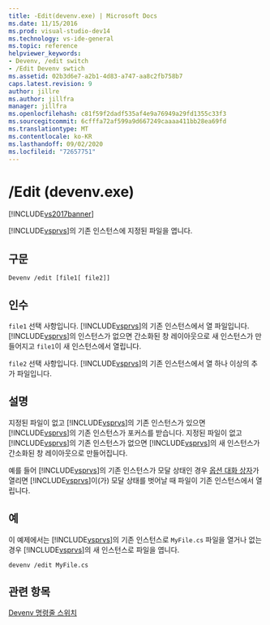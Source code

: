 ```yaml
---
title: -Edit(devenv.exe) | Microsoft Docs
ms.date: 11/15/2016
ms.prod: visual-studio-dev14
ms.technology: vs-ide-general
ms.topic: reference
helpviewer_keywords:
- Devenv, /edit switch
- /Edit Devenv swtich
ms.assetid: 02b3d6e7-a2b1-4d83-a747-aa8c2fb758b7
caps.latest.revision: 9
author: jillre
ms.author: jillfra
manager: jillfra
ms.openlocfilehash: c81f59f2dadf535af4e9a76949a29fd1355c33f3
ms.sourcegitcommit: 6cfffa72af599a9d667249caaaa411bb28ea69fd
ms.translationtype: MT
ms.contentlocale: ko-KR
ms.lasthandoff: 09/02/2020
ms.locfileid: "72657751"
---
```

# <a name="edit-devenvexe"></a>/Edit (devenv.exe)
[!INCLUDE[vs2017banner](../../includes/vs2017banner.md)]

[!INCLUDE[vsprvs](../../includes/vsprvs-md.md)]의 기존 인스턴스에 지정된 파일을 엽니다.

## <a name="syntax"></a>구문

```
Devenv /edit [file1[ file2]]
```

## <a name="arguments"></a>인수
 `file1` 선택 사항입니다. [!INCLUDE[vsprvs](../../includes/vsprvs-md.md)]의 기존 인스턴스에서 열 파일입니다. [!INCLUDE[vsprvs](../../includes/vsprvs-md.md)]의 인스턴스가 없으면 간소화된 창 레이아웃으로 새 인스턴스가 만들어지고 `file1`이 새 인스턴스에서 열립니다.

 `file2` 선택 사항입니다. [!INCLUDE[vsprvs](../../includes/vsprvs-md.md)]의 기존 인스턴스에서 열 하나 이상의 추가 파일입니다.

## <a name="remarks"></a>설명
 지정된 파일이 없고 [!INCLUDE[vsprvs](../../includes/vsprvs-md.md)]의 기존 인스턴스가 있으면 [!INCLUDE[vsprvs](../../includes/vsprvs-md.md)]의 기존 인스턴스가 포커스를 받습니다. 지정된 파일이 없고 [!INCLUDE[vsprvs](../../includes/vsprvs-md.md)]의 기존 인스턴스가 없으면 [!INCLUDE[vsprvs](../../includes/vsprvs-md.md)]의 새 인스턴스가 간소화된 창 레이아웃으로 만들어집니다.

 예를 들어 [!INCLUDE[vsprvs](../../includes/vsprvs-md.md)]의 기존 인스턴스가 모달 상태인 경우 [옵션 대화 상자](../../ide/reference/options-dialog-box-visual-studio.md)가 열리면 [!INCLUDE[vsprvs](../../includes/vsprvs-md.md)]이(가) 모달 상태를 벗어날 때 파일이 기존 인스턴스에서 열립니다.

## <a name="example"></a>예
 이 예제에서는 [!INCLUDE[vsprvs](../../includes/vsprvs-md.md)]의 기존 인스턴스로 `MyFile.cs` 파일을 열거나 없는 경우 [!INCLUDE[vsprvs](../../includes/vsprvs-md.md)]의 새 인스턴스로 파일을 엽니다.

```
devenv /edit MyFile.cs
```

## <a name="see-also"></a>관련 항목
 [Devenv 명령줄 스위치](../../ide/reference/devenv-command-line-switches.md)
